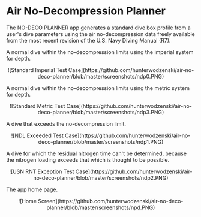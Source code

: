 # Air No-Decompression Planner

The NO-DECO PLANNER app generates a standard dive box profile from a user's dive parameters using the air no-decompression data freely available from the most recent revision of the U.S. Navy Diving Manual (R7).

A normal dive within the no-decompression limits using the imperial system for depth.
<center>![Standard Imperial Test Case](https://github.com/hunterwodzenski/air-no-deco-planner/blob/master/screenshots/ndp0.PNG)</center>

A normal dive within the no-decompression limits using the metric system for depth.
<center>![Standard Metric Test Case](https://github.com/hunterwodzenski/air-no-deco-planner/blob/master/screenshots/ndp3.PNG)</center>

A dive that exceeds the no-decompression limit.
<center>![NDL Exceeded Test Case](https://github.com/hunterwodzenski/air-no-deco-planner/blob/master/screenshots/ndp1.PNG)</center>

A dive for which the residual nitrogen time can't be determined, because the nitrogen loading exceeds that which is thought to be possible.
<center>![USN RNT Exception Test Case](https://github.com/hunterwodzenski/air-no-deco-planner/blob/master/screenshots/ndp2.PNG)</center>

The app home page.
<center>![Home Screen](https://github.com/hunterwodzenski/air-no-deco-planner/blob/master/screenshots/npd.PNG)</center>
